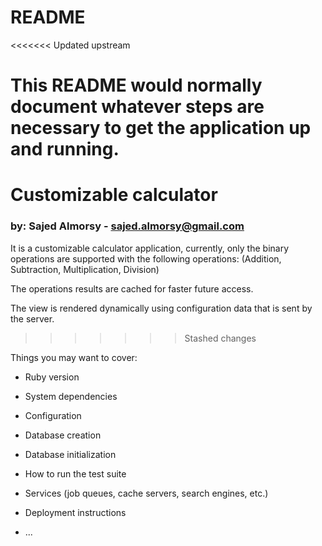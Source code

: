 # README
<<<<<<< Updated upstream

This README would normally document whatever steps are necessary to get the
application up and running.
=======
# Customizable calculator
### by: Sajed Almorsy -  sajed.almorsy@gmail.com
It is a customizable calculator application, currently, only the binary operations are supported with the following operations: (Addition, Subtraction, Multiplication, Division)

The operations results are cached for faster future access. 

The view is rendered dynamically using  configuration data that is sent by the server.
>>>>>>> Stashed changes

Things you may want to cover:

* Ruby version

* System dependencies

* Configuration

* Database creation

* Database initialization

* How to run the test suite

* Services (job queues, cache servers, search engines, etc.)

* Deployment instructions

* ...
